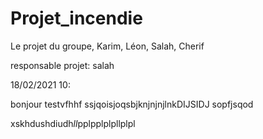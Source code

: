 # Projet_incendie
Le projet du groupe, Karim, Léon, Salah, Cherif

responsable projet: salah

18/02/2021 10:

bonjour testvfhhf
ssjqoisjoqsbjknjnjnjlnkDIJSIDJ
sopfjsqod

xskhdushdiudh$ll$pplpplplpllplpl
